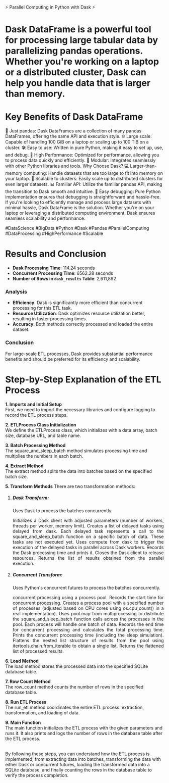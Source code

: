 ⚡️ Parallel Computing in Python with Dask ⚡️
# Dask DataFrame is a powerful tool for processing large tabular data by parallelizing pandas operations. Whether you're working on a laptop or a distributed cluster, Dask can help you handle data that is larger than memory.

# Key Benefits of Dask DataFrame
🐼 Just pandas: Dask DataFrames are a collection of many pandas DataFrames, offering the same API and execution style.
🌐 Large scale: Capable of handling 100 GiB on a laptop or scaling up to 100 TiB on a cluster.
🛠️ Easy to use: Written in pure Python, making it easy to set up, use, and debug.
🚀 High Performance: Optimized for performance, allowing you to process data quickly and efficiently.
🧩 Modular: Integrates seamlessly with other Python libraries and tools.
Why Choose Dask?
💻 Larger-than-memory computing: Handle datasets that are too large to fit into memory on your laptop.
🏢 Scalable to clusters: Easily scale up to distributed clusters for even larger datasets.
📊 Familiar API: Utilize the familiar pandas API, making the transition to Dask smooth and intuitive.
🔧 Easy debugging: Pure Python implementation ensures that debugging is straightforward and hassle-free.
If you're looking to efficiently manage and process large datasets with minimal hassle, Dask DataFrame is the solution. Whether you're on your laptop or leveraging a distributed computing environment, Dask ensures seamless scalability and performance.

#DataScience #BigData #Python #Dask #Pandas #ParallelComputing #DataProcessing #HighPerformance #Scalable


# Results and Conclusion

- **Dask Processing Time**: 114.24 seconds
- **Concurrent Processing Time**: 6562.28 seconds
- **Number of Rows in `dask_results` Table**: 2,611,892

### Analysis
- **Efficiency**: Dask is significantly more efficient than concurrent processing for this ETL task.
- **Resource Utilization**: Dask optimizes resource utilization better, resulting in faster processing times.
- **Accuracy**: Both methods correctly processed and loaded the entire dataset.

### Conclusion
For large-scale ETL processes, Dask provides substantial performance benefits and should be preferred for its efficiency and scalability.

# Step-by-Step Explanation of the ETL Process
**1. Imports and Initial Setup**
<br>First, we need to import the necessary libraries and configure logging to record the ETL process steps.

**2. ETLProcess Class Initialization**
<br>We define the ETLProcess class, which initializes with a data array, batch size, database URL, and table name.

**3. Batch Processing Method**
<br>The square_and_sleep_batch method simulates processing time and multiplies the numbers in each batch.

**4. Extract Method**
<br>The extract method splits the data into batches based on the specified batch size.

**5. Transform Methods**
There are two transformation methods:
<ol><li><h5>Dask Transform:</h5>Uses Dask to process the batches concurrently.
<p align=justify>Initializes a Dask client with adjusted parameters (number of workers, threads per worker, memory limit). 
Creates a list of delayed tasks using delayed from dask. 
Each delayed task represents a call to the square_and_sleep_batch function on a specific batch of data.
These tasks are not executed yet. 
Uses compute from dask to trigger the execution of the delayed tasks in parallel across Dask workers. Records the Dask processing time and prints it. Closes the Dask client to release resources. Returns the list of results obtained from the parallel execution.</p>     
<li><h5>Concurrent Transform:</h5> Uses Python's concurrent futures to process the batches concurrently. 
<p align=justify> concurrent processing using a process pool. Records the start time for concurrent processing.
Creates a process pool with a specified number of processes (adjusted based on CPU cores using os.cpu_count() in a 
real implementation). Uses pool.map from multiprocessing to distribute the square_and_sleep_batch function calls
across the processes in the pool. Each process will handle one batch of data. Records the end time for concurrent processing 
and calculates the total processing time. Prints the concurrent processing time (including the sleep simulation).
Flattens the nested list structure of results from the pool using itertools.chain.from_iterable to obtain a single list. 
Returns the flattened list of processed results. </ol>   </p>  

**6. Load Method**
<br>The load method stores the processed data into the specified SQLite database table.

**7. Row Count Method**
<br>The row_count method counts the number of rows in the specified database table.

**8. Run ETL Process**
<br>The run_etl method coordinates the entire ETL process: extraction, transformation, and loading of data.
    
**9. Main Function**
<br>The main function initializes the ETL process with the given parameters and runs it. It also prints and logs the number of rows in the database table after the ETL process.

<br>By following these steps, you can understand how the ETL process is implemented, from extracting data into batches, transforming the data with either Dask or concurrent futures, loading the transformed data into a SQLite database, and finally counting the rows in the database table to verify the process completion.
